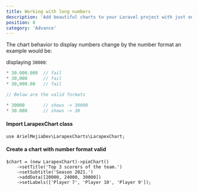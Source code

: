 ```yaml
---
title: Working with long numbers
description: 'Add beautiful charts to your Laravel project with just one facade.'
position: 8
category: 'Advance'
---
```


The chart behavior to display numbers change by the number format an example would be:

displaying `30000`:

```php
* 30.000.000  // fail
* 30,000      // fail
* 30,000.00   // fail

// Below are the valid formats

* 30000       // shows -> 30000
* 30.000      // shows -> 30
```

#### Import LarapexChart class

```php[php]
use ArielMejiaDev\LarapexCharts\LarapexChart;
```

#### Create a chart with number format valid

```php[php]
$chart = (new LarapexChart)->pieChart()
    ->setTitle('Top 3 scorers of the team.')
    ->setSubtitle('Season 2021.')
    ->addData([20000, 24000, 30000])
    ->setLabels(['Player 7', 'Player 10', 'Player 9']);
```

<working-with-long-numbers-pie-chart></working-with-long-numbers-pie-chart>